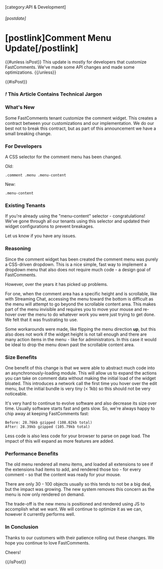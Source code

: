 [category:API & Development]
###### [postdate]
# [postlink]Comment Menu Update[/postlink]

{{#unless isPost}}
This update is mostly for developers that customize FastComments. We've made some API changes and made some optimizations.
{{/unless}}

{{#isPost}}

### <i class="circle">!</i> This Article Contains Technical Jargon

### What's New

Some FastComments tenant customize the comment widget. This creates a contract
between your customizations and our implementation. We do our best not to break this
contract, but as part of this announcement we have a small breaking change.

### For Developers

A CSS selector for the comment menu has been changed.

Old:

    .comment .menu .menu-content

New:

    .menu-content

### Existing Tenants

If you're already using the "menu-content" selector - congratulations! We've gone through all our
tenants using this selector and updated their widget configurations to prevent breakages.

Let us know if you have any issues.

### Reasoning

Since the comment widget has been created the comment menu was purely a CSS-driven dropdown. This
is a nice simple, fast way to implement a dropdown menu that also does not require much code - a design
goal of FastComments.

However, over the years it has picked up problems.

For one, when the comment area has a specific height and is scrollable, like with Streaming Chat,
accessing the menu toward the bottom is difficult as the menu will attempt to go beyond
the scrollable content area. This makes part of the menu invisible and requires you to
move your mouse and re-hover over the menu to do whatever work you were just trying to get done. We felt
that it was frustrating to use.

Some workarounds were made, like flipping the menu direction **up**,
but this also does not work if the widget height is not tall enough and there are many action
items in the menu - like for administrators. In this case it would be ideal to drop the menu down
past the scrollable content area.

### Size Benefits

One benefit of this change is that we were able to abstract much code into an asynchronously-loading
module. This will allow us to expand the actions you can take on comment data without making
the initial load of the widget bloated. This introduces a network call the first time you hover
over the edit menu, but the initial bundle is very tiny (< 1kb) so this should not be very noticeable.

It's very hard to continue to evolve software and also decrease its size over time. Usually software
starts fast and gets slow. So, we're always happy to chip away at keeping FastComments fast:

    Before: 28.76kb gzipped (108.02kb total)
    After: 28.39kb gzipped (105.79kb total)

Less code is also less code for your browser to parse on page load. The impact of this will expand as more features are added.

### Performance Benefits

The old menu rendered all menu items, and loaded all extensions to see if the extensions
had items to add, and rendered those too - for every comment - so that the content was ready for your mouse.

There are only 30 - 100 objects usually so this tends to not be a big deal, but the impact was growing. The new system removes this concern
as the menu is now only rendered on demand.

The trade-off is the new menu is positioned and rendered using JS to accomplish what we want. We will
continue to optimize it as we can, however it currently performs well.

### In Conclusion

Thanks to our customers with their patience rolling out these changes. We hope you
continue to love FastComments.

Cheers!

{{/isPost}}
